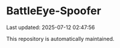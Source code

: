 # BattleEye-Spoofer

Last updated: 2025-07-12 02:47:56

This repository is automatically maintained.
